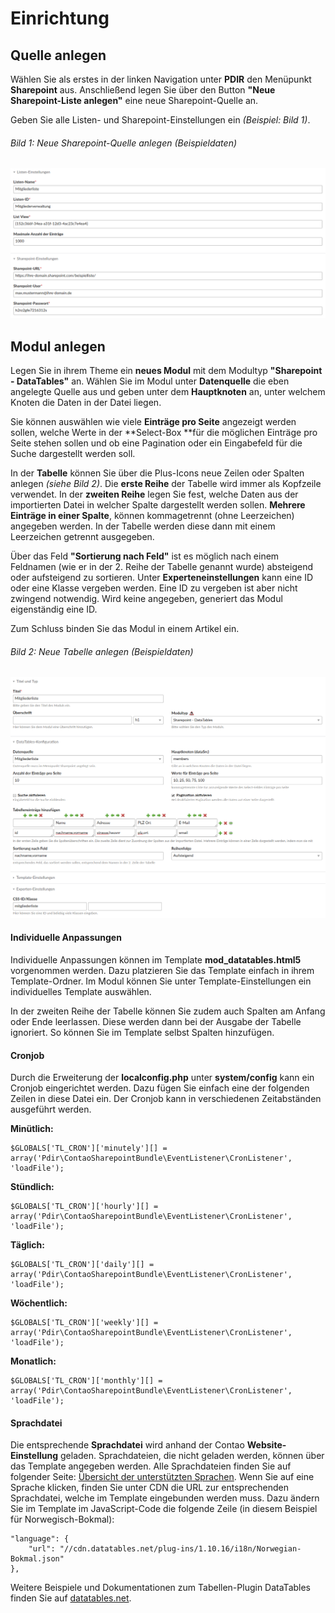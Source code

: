 # Einrichtung

## Quelle anlegen
Wählen Sie als erstes in der linken Navigation unter **PDIR** den Menüpunkt **Sharepoint** aus. Anschließend legen Sie über den Button **"Neue Sharepoint-Liste anlegen"** eine neue Sharepoint-Quelle an.

Geben Sie alle Listen- und Sharepoint-Einstellungen ein *(Beispiel: Bild 1)*.


###### Bild 1: Neue Sharepoint-Quelle anlegen (Beispieldaten)
![](sp-beispiel-quelle.png)

## Modul anlegen

Legen Sie in ihrem Theme ein **neues Modul** mit dem Modultyp **"Sharepoint - DataTables"** an. Wählen Sie im Modul unter **Datenquelle** die eben angelegte Quelle aus und geben unter dem **Hauptknoten** an, unter welchem Knoten die Daten in der Datei liegen.

Sie können auswählen wie viele **Einträge pro Seite** angezeigt werden sollen, welche Werte in der **Select-Box **für die möglichen Einträge pro Seite stehen sollen und ob eine Pagination oder ein Eingabefeld für die Suche dargestellt werden soll.

In der **Tabelle** können Sie über die Plus-Icons neue Zeilen oder Spalten anlegen *(siehe Bild 2)*. Die **erste Reihe** der Tabelle wird immer als Kopfzeile verwendet. In der **zweiten Reihe** legen Sie fest, welche Daten aus der importierten Datei in welcher Spalte dargestellt werden sollen. **Mehrere Einträge in einer Spalte**, können kommagetrennt (ohne Leerzeichen) angegeben werden. In der Tabelle werden diese dann mit einem Leerzeichen getrennt ausgegeben.

Über das Feld **"Sortierung nach Feld"** ist es möglich nach einem Feldnamen (wie er in der 2. Reihe der Tabelle genannt wurde) absteigend oder aufsteigend zu sortieren. Unter **Experteneinstellungen** kann eine ID oder eine Klasse vergeben werden. Eine ID zu vergeben ist aber nicht zwingend notwendig. Wird keine angegeben, generiert das Modul eigenständig eine ID.

Zum Schluss binden Sie das Modul in einem Artikel ein.

###### Bild 2: Neue Tabelle anlegen (Beispieldaten)
![](sp-beispiel-liste-anlegen.png)

#### Individuelle Anpassungen

Individuelle Anpassungen können im Template **mod_datatables.html5** vorgenommen werden. Dazu platzieren Sie das Template einfach in ihrem Template-Ordner. Im Modul können Sie unter Template-Einstellungen ein individuelles Template auswählen.

In der zweiten Reihe der Tabelle können Sie zudem auch Spalten am Anfang oder Ende leerlassen. Diese werden dann bei der Ausgabe der Tabelle ignoriert. So können Sie im Template selbst Spalten hinzufügen.

#### Cronjob

Durch die Erweiterung der **localconfig.php** unter **system/config** kann ein Cronjob eingerichtet werden. Dazu fügen Sie einfach eine der folgenden Zeilen in diese Datei ein. Der Cronjob kann in verschiedenen Zeitabständen ausgeführt werden.

**Minütlich:**
```
$GLOBALS['TL_CRON']['minutely'][] = array('Pdir\ContaoSharepointBundle\EventListener\CronListener', 'loadFile');
```

**Stündlich:**
```
$GLOBALS['TL_CRON']['hourly'][] = array('Pdir\ContaoSharepointBundle\EventListener\CronListener', 'loadFile');
```

**Täglich:**
```
$GLOBALS['TL_CRON']['daily'][] = array('Pdir\ContaoSharepointBundle\EventListener\CronListener', 'loadFile');
```

**Wöchentlich:**
```
$GLOBALS['TL_CRON']['weekly'][] = array('Pdir\ContaoSharepointBundle\EventListener\CronListener', 'loadFile');
```

**Monatlich:**
```
$GLOBALS['TL_CRON']['monthly'][] = array('Pdir\ContaoSharepointBundle\EventListener\CronListener', 'loadFile');
```

#### Sprachdatei

Die entsprechende **Sprachdatei** wird anhand der Contao **Website-Einstellung** geladen. Sprachdateien, die nicht geladen werden, können über das Template angegeben werden. Alle Sprachdateien finden Sie auf folgender Seite: [Übersicht der unterstützten Sprachen](https://datatables.net/plug-ins/i18n/). Wenn Sie auf eine Sprache klicken, finden Sie unter CDN die URL zur entsprechenden Sprachdatei, welche im Template eingebunden werden muss. Dazu ändern Sie im Template im JavaScript-Code die folgende Zeile (in diesem Beispiel für Norwegisch-Bokmal):


```
"language": {
    "url": "//cdn.datatables.net/plug-ins/1.10.16/i18n/Norwegian-Bokmal.json"
},
```

Weitere Beispiele und Dokumentationen zum Tabellen-Plugin DataTables finden Sie auf [datatables.net](https://datatables.net/).